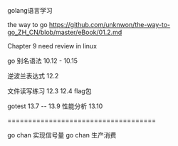 golang语言学习

the way to go 
https://github.com/unknwon/the-way-to-go_ZH_CN/blob/master/eBook/01.2.md


Chapter 9 need review in linux


go 别名语法 10.12 - 10.15


逆波兰表达式  12.2

文件读写练习  12.3   12.4 flag包

gotest 13.7 -- 13.9    性能分析 13.10


====================================

go chan 实现信号量
go chan 生产消费